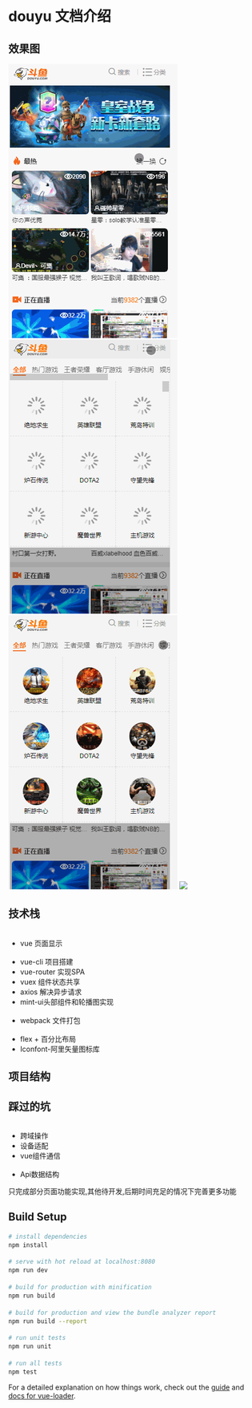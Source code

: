 
<h1>douyu 文档介绍 </h1>
<h2>效果图</h2>
<img src="./hotSreen_gif/screenhots1.gif" />
<img src="./hotSreen_gif/screenhots2.gif" />
<img src="./hotSreen_gif/screenhots3.gif" />
<img src="./hotSreen_gif/screenhots4.gif" />
<h2>技术栈</h2>
<ul>
  <li>vue 页面显示</li>
  <li>vue-cli 项目搭建</li>
  <li>vue-router 实现SPA</li>
  <li>vuex 组件状态共享</li>
  <li>axios 解决异步请求</li>
  <li>mint-ui头部组件和轮播图实现</li>
  <li>webpack 文件打包</li>
  <li>flex + 百分比布局</li>
  <li>Iconfont-阿里矢量图标库</li>
</ul>
<h2>项目结构</h2>

<h2>踩过的坑</h2>
<ul>
  <li>跨域操作</li>
  <li>设备适配</li>
  <li>vue组件通信</li>
  <li>Api数据结构</li>
</ul>
<div>只完成部分页面功能实现,其他待开发,后期时间充足的情况下完善更多功能</div>


## Build Setup

``` bash
# install dependencies
npm install

# serve with hot reload at localhost:8080
npm run dev

# build for production with minification
npm run build

# build for production and view the bundle analyzer report
npm run build --report

# run unit tests
npm run unit

# run all tests
npm test
```

For a detailed explanation on how things work, check out the [guide](http://vuejs-templates.github.io/webpack/) and [docs for vue-loader](http://vuejs.github.io/vue-loader).
